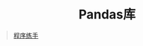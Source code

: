 <div align='center' >

# Pandas库

</div>

> [程序练手](https://github.com/Nicolas-gaofeng/Salute_Python/blob/main/code/library/Pandas库.ipynb)

